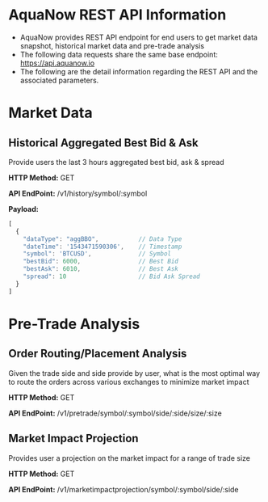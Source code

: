 # AquaNow REST API Information
* AquaNow provides REST API endpoint for end users to get market data snapshot, historical market data and pre-trade analysis
* The following data requests share the same base endpoint: https://api.aquanow.io
* The following are the detail information regarding the REST API and the associated parameters.

# Market Data
## Historical Aggregated Best Bid & Ask
Provide users the last 3 hours aggregated best bid, ask & spread

**HTTP Method:** GET

**API EndPoint:** /v1/history/symbol/:symbol

**Payload:**
```javascript
[
  {
    "dataType": "aggBBO",           // Data Type
    "dateTime": '1543471590306',    // Timestamp
    "symbol": 'BTCUSD',             // Symbol
    "bestBid": 6000,                // Best Bid
    "bestAsk": 6010,                // Best Ask
    "spread": 10                    // Bid Ask Spread
  }
]
```

# Pre-Trade Analysis
## Order Routing/Placement Analysis
Given the trade side and side provide by user, what is the most optimal way to route the orders across various exchanges to minimize market impact

**HTTP Method:** GET

**API EndPoint:** /v1/pretrade/symbol/:symbol/side/:side/size/:size

## Market Impact Projection
Provides user a projection on the market impact for a range of trade size

**HTTP Method:** GET

**API EndPoint:** /v1/marketimpactprojection/symbol/:symbol/side/:side
